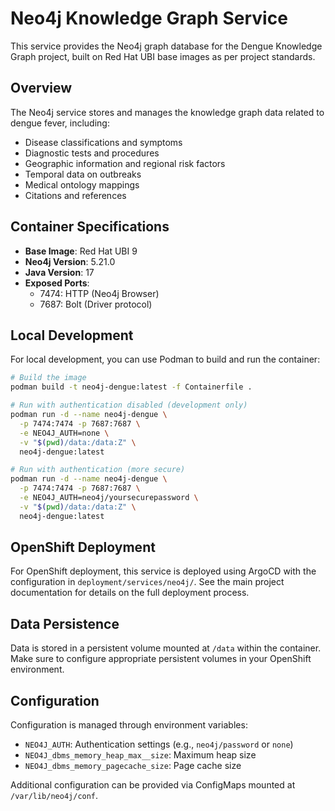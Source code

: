 # Neo4j Knowledge Graph Service

This service provides the Neo4j graph database for the Dengue Knowledge Graph project, built on Red Hat UBI base images as per project standards.

## Overview

The Neo4j service stores and manages the knowledge graph data related to dengue fever, including:

- Disease classifications and symptoms
- Diagnostic tests and procedures
- Geographic information and regional risk factors
- Temporal data on outbreaks
- Medical ontology mappings
- Citations and references

## Container Specifications

- **Base Image**: Red Hat UBI 9
- **Neo4j Version**: 5.21.0
- **Java Version**: 17
- **Exposed Ports**:
  - 7474: HTTP (Neo4j Browser)
  - 7687: Bolt (Driver protocol)

## Local Development

For local development, you can use Podman to build and run the container:

```bash
# Build the image
podman build -t neo4j-dengue:latest -f Containerfile .

# Run with authentication disabled (development only)
podman run -d --name neo4j-dengue \
  -p 7474:7474 -p 7687:7687 \
  -e NEO4J_AUTH=none \
  -v "$(pwd)/data:/data:Z" \
  neo4j-dengue:latest

# Run with authentication (more secure)
podman run -d --name neo4j-dengue \
  -p 7474:7474 -p 7687:7687 \
  -e NEO4J_AUTH=neo4j/yoursecurepassword \
  -v "$(pwd)/data:/data:Z" \
  neo4j-dengue:latest
```

## OpenShift Deployment

For OpenShift deployment, this service is deployed using ArgoCD with the configuration in `deployment/services/neo4j/`. See the main project documentation for details on the full deployment process.

## Data Persistence

Data is stored in a persistent volume mounted at `/data` within the container. Make sure to configure appropriate persistent volumes in your OpenShift environment.

## Configuration

Configuration is managed through environment variables:

- `NEO4J_AUTH`: Authentication settings (e.g., `neo4j/password` or `none`)
- `NEO4J_dbms_memory_heap_max__size`: Maximum heap size
- `NEO4J_dbms_memory_pagecache_size`: Page cache size

Additional configuration can be provided via ConfigMaps mounted at `/var/lib/neo4j/conf`.
